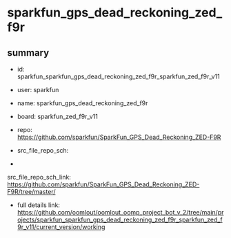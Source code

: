 # sparkfun_gps_dead_reckoning_zed_f9r
 
## summary 
* id: sparkfun_sparkfun_gps_dead_reckoning_zed_f9r_sparkfun_zed_f9r_v11
* user: sparkfun
* name: sparkfun_gps_dead_reckoning_zed_f9r
* board: sparkfun_zed_f9r_v11
* repo: https://github.com/sparkfun/SparkFun_GPS_Dead_Reckoning_ZED-F9R



* src_file_repo_sch: 
*
 src_file_repo_sch_link: https://github.com/sparkfun/SparkFun_GPS_Dead_Reckoning_ZED-F9R/tree/master/
* full details link: https://github.com/oomlout/oomlout_oomp_project_bot_v_2/tree/main/projects/sparkfun_sparkfun_gps_dead_reckoning_zed_f9r_sparkfun_zed_f9r_v11/current_version/working  







